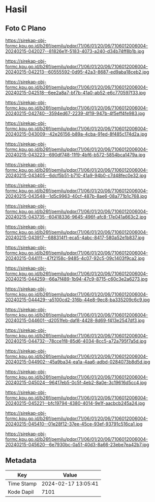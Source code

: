 # Hasil

## Foto C Plano

https://sirekap-obj-formc.kpu.go.id/b26f/pemilu/pdpr/71/06/01/20/06/7106012006004-20240215-042027--81826e1f-5183-4073-a240-d34b74ff8b1b.jpg

https://sirekap-obj-formc.kpu.go.id/b26f/pemilu/pdpr/71/06/01/20/06/7106012006004-20240215-042213--60555592-0d95-42a3-8687-ed9aba18ceb2.jpg

https://sirekap-obj-formc.kpu.go.id/b26f/pemilu/pdpr/71/06/01/20/06/7106012006004-20240215-042518--6ee2a8a7-bf7b-41a0-ab52-e6c770597f33.jpg

https://sirekap-obj-formc.kpu.go.id/b26f/pemilu/pdpr/71/06/01/20/06/7106012006004-20240215-042740--3594ed67-2239-4f19-947b-4f5eff4fe983.jpg

https://sirekap-obj-formc.kpu.go.id/b26f/pemilu/pdpr/71/06/01/20/06/7106012006004-20240215-043009--42e26156-b89a-4cba-91ed-8f485c174d2a.jpg

https://sirekap-obj-formc.kpu.go.id/b26f/pemilu/pdpr/71/06/01/20/06/7106012006004-20240215-043223--690df748-11f9-4bf6-b572-5854bca1479a.jpg

https://sirekap-obj-formc.kpu.go.id/b26f/pemilu/pdpr/71/06/01/20/06/7106012006004-20240215-043405--6dcf5b51-b710-41a9-94b0-c7d48fec0e32.jpg

https://sirekap-obj-formc.kpu.go.id/b26f/pemilu/pdpr/71/06/01/20/06/7106012006004-20240215-043548--1d5c9963-40cf-487b-8ae6-08a771b1c768.jpg

https://sirekap-obj-formc.kpu.go.id/b26f/pemilu/pdpr/71/06/01/20/06/7106012006004-20240215-043735--60418336-9645-496f-afc8-17e041a663c2.jpg

https://sirekap-obj-formc.kpu.go.id/b26f/pemilu/pdpr/71/06/01/20/06/7106012006004-20240215-043917--688314f1-eca5-4abc-8417-580a52e1b837.jpg

https://sirekap-obj-formc.kpu.go.id/b26f/pemilu/pdpr/71/06/01/20/06/7106012006004-20240215-044111--47f2158c-9485-4c07-92c5-09c1403f9ca2.jpg

https://sirekap-obj-formc.kpu.go.id/b26f/pemilu/pdpr/71/06/01/20/06/7106012006004-20240215-044259--66a7f489-1b94-47c9-8715-c60c3e2a6273.jpg

https://sirekap-obj-formc.kpu.go.id/b26f/pemilu/pdpr/71/06/01/20/06/7106012006004-20240215-044429--a5100cd2-316b-44e8-9ec8-ba335209c6c9.jpg

https://sirekap-obj-formc.kpu.go.id/b26f/pemilu/pdpr/71/06/01/20/06/7106012006004-20240215-044601--d2051feb-daf8-4428-8d69-f413e2547df3.jpg

https://sirekap-obj-formc.kpu.go.id/b26f/pemilu/pdpr/71/06/01/20/06/7106012006004-20240215-044732--78cce1f8-85d6-4034-8cc5-a72a795f7a5d.jpg

https://sirekap-obj-formc.kpu.go.id/b26f/pemilu/pdpr/71/06/01/20/06/7106012006004-20240215-044902--45a9ba34-ea1a-4aa6-adbd-0284073b8d5d.jpg

https://sirekap-obj-formc.kpu.go.id/b26f/pemilu/pdpr/71/06/01/20/06/7106012006004-20240215-045024--96417eb5-0c5f-4eb2-8a0e-3c19616d5cc4.jpg

https://sirekap-obj-formc.kpu.go.id/b26f/pemilu/pdpr/71/06/01/20/06/7106012006004-20240215-045221--bfc19794-4380-4014-9e1f-aacbcb245a24.jpg

https://sirekap-obj-formc.kpu.go.id/b26f/pemilu/pdpr/71/06/01/20/06/7106012006004-20240215-045410--01e28f12-37ee-45ce-93ef-93791c516ca1.jpg

https://sirekap-obj-formc.kpu.go.id/b26f/pemilu/pdpr/71/06/01/20/06/7106012006004-20240215-045620--6e7930bc-0a51-40d3-8a66-23ebe7ea42b7.jpg


## Metadata

| Key        | Value               |
| ---------- | ------------------- |
| Time Stamp | 2024-02-17 13:05:41 |
| Kode Dapil | 7101                |



